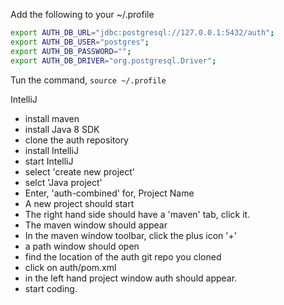 Add the following to your ~/.profile
```bash
export AUTH_DB_URL="jdbc:postgresql://127.0.0.1:5432/auth";
export AUTH_DB_USER="postgres";
export AUTH_DB_PASSWORD="";
export AUTH_DB_DRIVER="org.postgresql.Driver";
```

Tun the command, `source ~/.profile`

IntelliJ
- install maven
- install Java 8 SDK
- clone the auth repository
- install IntelliJ
- start IntelliJ
- select 'create new project'
- selct 'Java project'
- Enter, 'auth-combined' for, Project Name
- A new project should start
- The right hand side should have a 'maven' tab, click it.
- The maven window should appear
- In the maven window toolbar, click the plus icon '+'
- a path window should open
- find the location of the auth git repo you cloned
- click on auth/pom.xml
- in the left hand project window auth should appear.
- start coding.
